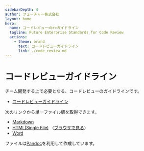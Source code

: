 ```yaml
---
sidebarDepth: 4
author: フューチャー株式会社
layout: home
hero:
  name: コードレビュー<br>ガイドライン
  tagline: Future Enterprise Standards for Code Review
  actions:
    - theme: brand
      text: コードレビューガイドライン
      link: ./code_review.md
---
```


# コードレビューガイドライン

チーム開発する上で必要となる、コードレビューのガイドラインです。

- [コードレビューガイドライン](code_review.md)

次のリンクから単一ファイル版を取得できます。

- [Markdown](https://github.com/future-architect/coding-standards/blob/master/documents/forCodeReview/code_review.md)
- [HTML(Single File)](https://github.com/future-architect/coding-standards/blob/gh-pages/resources/コードレビューガイドライン.html) （[ブラウザで見る](https://future-architect.github.io/coding-standards/resources/コードレビューガイドライン.html)）
- [Word](https://github.com/future-architect/coding-standards/raw/gh-pages/resources/コードレビューガイドライン.docx)

ファイルは[Pandoc]を利用して作成しています。

[pandoc]: https://pandoc.org/
